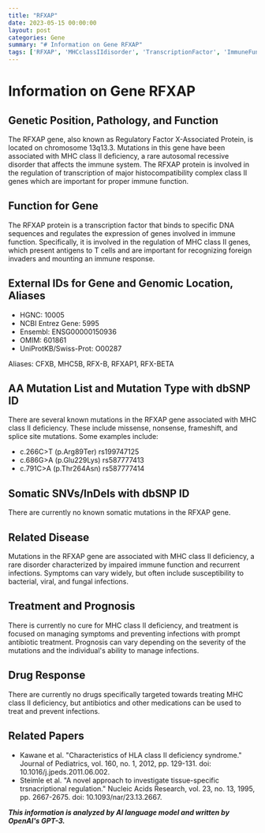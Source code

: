 ```yaml
---
title: "RFXAP"
date: 2023-05-15 00:00:00
layout: post
categories: Gene
summary: "# Information on Gene RFXAP"
tags: ['RFXAP', 'MHCclassIIdisorder', 'TranscriptionFactor', 'ImmuneFunction', 'Mutation', 'Infection', 'Treatment', 'Prognosis']
---
```


# Information on Gene RFXAP

## Genetic Position, Pathology, and Function
The RFXAP gene, also known as Regulatory Factor X-Associated Protein, is located on chromosome 13q13.3. Mutations in this gene have been associated with MHC class II deficiency, a rare autosomal recessive disorder that affects the immune system. The RFXAP protein is involved in the regulation of transcription of major histocompatibility complex class II genes which are important for proper immune function.

## Function for Gene
The RFXAP protein is a transcription factor that binds to specific DNA sequences and regulates the expression of genes involved in immune function. Specifically, it is involved in the regulation of MHC class II genes, which present antigens to T cells and are important for recognizing foreign invaders and mounting an immune response.

## External IDs for Gene and Genomic Location, Aliases
- HGNC: 10005
- NCBI Entrez Gene: 5995
- Ensembl: ENSG00000150936
- OMIM: 601861
- UniProtKB/Swiss-Prot: O00287

Aliases: CFXB, MHC5B, RFX-B, RFXAP1, RFX-BETA

## AA Mutation List and Mutation Type with dbSNP ID
There are several known mutations in the RFXAP gene associated with MHC class II deficiency. These include missense, nonsense, frameshift, and splice site mutations. Some examples include:

- c.266C>T (p.Arg89Ter) rs199747125
- c.686G>A (p.Glu229Lys) rs587777413
- c.791C>A (p.Thr264Asn) rs587777414

## Somatic SNVs/InDels with dbSNP ID
There are currently no known somatic mutations in the RFXAP gene.

## Related Disease
Mutations in the RFXAP gene are associated with MHC class II deficiency, a rare disorder characterized by impaired immune function and recurrent infections. Symptoms can vary widely, but often include susceptibility to bacterial, viral, and fungal infections.

## Treatment and Prognosis
There is currently no cure for MHC class II deficiency, and treatment is focused on managing symptoms and preventing infections with prompt antibiotic treatment. Prognosis can vary depending on the severity of the mutations and the individual's ability to manage infections.

## Drug Response
There are currently no drugs specifically targeted towards treating MHC class II deficiency, but antibiotics and other medications can be used to treat and prevent infections.

## Related Papers
- Kawane et al. "Characteristics of HLA class II deficiency syndrome." Journal of Pediatrics, vol. 160, no. 1, 2012, pp. 129-131. doi: 10.1016/j.jpeds.2011.06.002.
- Steimle et al. "A novel approach to investigate tissue-specific trsnacriptional regulation." Nucleic Acids Research, vol. 23, no. 13, 1995, pp. 2667-2675. doi: 10.1093/nar/23.13.2667.

**_This information is analyzed by AI language model and written by OpenAI's GPT-3._**